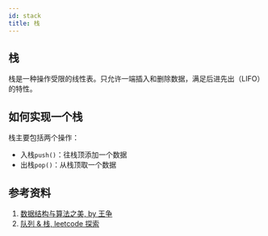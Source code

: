 ```yaml
---
id: stack
title: 栈
---
```


## 栈

栈是一种操作受限的线性表。只允许一端插入和删除数据，满足后进先出（LIFO）的特性。

## 如何实现一个栈

栈主要包括两个操作：

- 入栈`push()`：往栈顶添加一个数据
- 出栈`pop()`：从栈顶取一个数据

<GifPlayer gif="https://cosmos-x.oss-cn-hangzhou.aliyuncs.com/stack.2020-08-14 16_26_02.gif" still="https://cosmos-x.oss-cn-hangzhou.aliyuncs.com/stack.png"/>

## 参考资料

1. [数据结构与算法之美, by 王争](https://time.geekbang.org/column/intro/126)
2. [队列 & 栈, leetcode 探索](https://leetcode-cn.com/leetbook/detail/queue-stack/)
